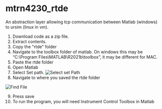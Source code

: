 # mtrn4230_rtde
An abstraction layer allowing tcp communication between Matlab (windows) to ursim (linux in vm).

1. Download code as a zip file.
2. Extract contents.
3. Copy the "rtde" folder
4. Navigate to the toolbox folder of matlab. On windows this may be “C:\Program Files\MATLAB\R2021b\toolbox”, it may be different for MAC.
5. Paste the rtde folder
6. Open Matlab
7. Select Set path.
![Select set Path](https://github.com/rag-h/mtrn4230_course_development/blob/main/rtde/images/select%20set%20path.png)
8. Navigate to where you saved the rtde folder

![Find File](https://github.com/rag-h/mtrn4230_course_development/blob/main/rtde/images/setpath.png)


9. Press save
10. To run the program, you will need Instrument Control Toolbox in Matlab
